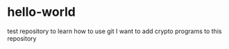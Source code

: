 # hello-world
test repository to learn how to use git
I want to add crypto programs to this repository
